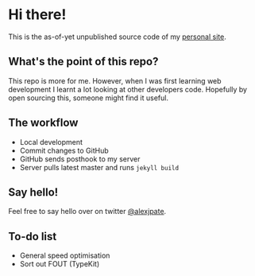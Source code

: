 # Hi there!
This is the as-of-yet unpublished source code of my [personal site](http://alexpate.uk).

## What's the point of this repo?
This repo is more for me. However, when I was first learning web development I learnt a lot looking at other developers code. Hopefully by open sourcing this, someone might find it useful.

## The workflow
- Local development
- Commit changes to GitHub
- GitHub sends posthook to my server
- Server pulls latest master and runs `jekyll build`

## Say hello!
Feel free to say hello over on twitter [@alexjpate](http://twitter.com/alexjpate).

## To-do list
- General speed optimisation
- Sort out FOUT (TypeKit)